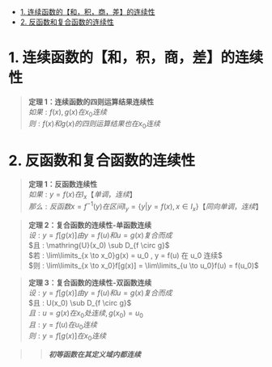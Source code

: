 - [1. 连续函数的【和，积，商，差】的连续性](#1-连续函数的和积商差的连续性)
- [2. 反函数和复合函数的连续性](#2-反函数和复合函数的连续性)

# 1. 连续函数的【和，积，商，差】的连续性

>**定理 1：连续函数的四则运算结果连续性**  
$如果 : f(x),g(x) 在 x_0 连续$  
$则 : f(x) 和 g(x) 的四则运算结果也在 x_0 连续$

# 2. 反函数和复合函数的连续性

>**定理 1：反函数连续性**  
$如果 : y = f(x) 在 I_x 【单调，连续】$  
$那么 : 反函数 x = f^{-1}(y) 在区间 I_y = \{ y|y = f(x),x \in I_x \}【同向单调，连续】$

>**定理 2：复合函数的连续性-单函数连续**  
$设 :y = f[g(x)] 由 y = f(u) 和 u = g(x) 复合而成$  
$且 : \mathring{U}(x_0) \sub D_{f \circ g}$  
$若 : \lim\limits_{x \to x_0}g(x) = u_0 , y = f(u) 在 u_0 连续$  
$则 : \lim\limits_{x \to x_0}f[g(x)] = \lim\limits_{u \to u_0}f(u) = f(u_0)$

>**定理 3：复合函数的连续性-双函数连续**  
$设 : y = f[g(x)] 由 y = f(u) 和 u = g(x) 复合而成$  
$且 : U(x_0) \sub D_{f \circ g}$  
$且 : u = g(x) 在 x_0 处连续 , g(x_0) = u_0$  
$且 : y = f(u) 在u_0 连续$  
$则 : y = f[g(x)] 在 x_0 连续$

>>**$初等函数在其定义域内都连续$**
